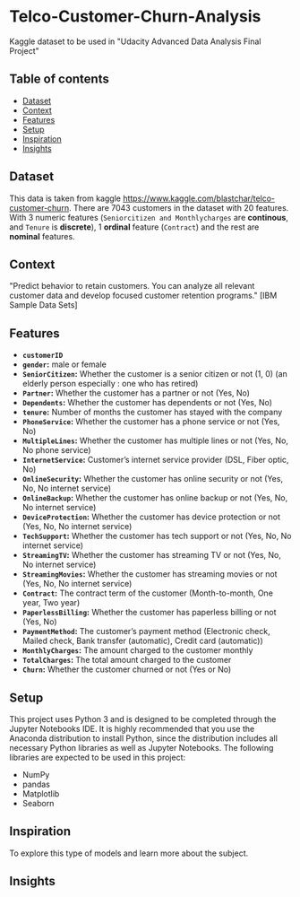 # Telco-Customer-Churn-Analysis
Kaggle dataset to be used in "Udacity Advanced Data Analysis Final Project"

## Table of contents
* [Dataset](#dataset)
* [Context](#context)
* [Features](#features)
* [Setup](#setup)
* [Inspiration](#inspiration)
* [Insights](#insights)

## Dataset
This data is taken from kaggle https://www.kaggle.com/blastchar/telco-customer-churn.
There are 7043 customers in the dataset with 20 features. With 3 numeric features (`Seniorcitizen and Monthlycharges` are **continous**, and `Tenure` is **discrete**), 1 **ordinal** feature (`Contract`) and the rest are **nominal** features.

## Context
"Predict behavior to retain customers. You can analyze all relevant customer data and develop focused customer retention programs." [IBM Sample Data Sets]

## Features
- **`customerID`**
- **`gender`:** male or female
- **`SeniorCitizen`:** Whether the customer is a senior citizen or not (1, 0) (an elderly person especially : one who has retired)
- **`Partner`:** Whether the customer has a partner or not (Yes, No)
- **`Dependents`:** Whether the customer has dependents or not (Yes, No)
- **`tenure`:** Number of months the customer has stayed with the company
- **`PhoneService`:** Whether the customer has a phone service or not (Yes, No)
- **`MultipleLines`:** Whether the customer has multiple lines or not (Yes, No, No phone service)
- **`InternetService`:** Customer’s internet service provider (DSL, Fiber optic, No)
- **`OnlineSecurity`:** Whether the customer has online security or not (Yes, No, No internet service)
- **`OnlineBackup`:** Whether the customer has online backup or not (Yes, No, No internet service)
- **`DeviceProtection`:** Whether the customer has device protection or not (Yes, No, No internet service)
- **`TechSupport`:** Whether the customer has tech support or not (Yes, No, No internet service)
- **`StreamingTV`:** Whether the customer has streaming TV or not (Yes, No, No internet service)
- **`StreamingMovies`:** Whether the customer has streaming movies or not (Yes, No, No internet service)
- **`Contract`:** The contract term of the customer (Month-to-month, One year, Two year)
- **`PaperlessBilling`:** Whether the customer has paperless billing or not (Yes, No)
- **`PaymentMethod`:** The customer’s payment method (Electronic check, Mailed check, Bank transfer (automatic), Credit card (automatic))
- **`MonthlyCharges`:** The amount charged to the customer monthly
- **`TotalCharges`:** The total amount charged to the customer
- **`Churn`:** Whether the customer churned or not (Yes or No)

## Setup
This project uses Python 3 and is designed to be completed through the Jupyter Notebooks IDE. It is highly recommended that you use the Anaconda distribution to install Python, since the distribution includes all necessary Python libraries as well as Jupyter Notebooks. The following libraries are expected to be used in this project:

* NumPy                                         
* pandas                                                   
* Matplotlib                                 
* Seaborn  


## Inspiration
To explore this type of models and learn more about the subject.

                                                

## Insights

